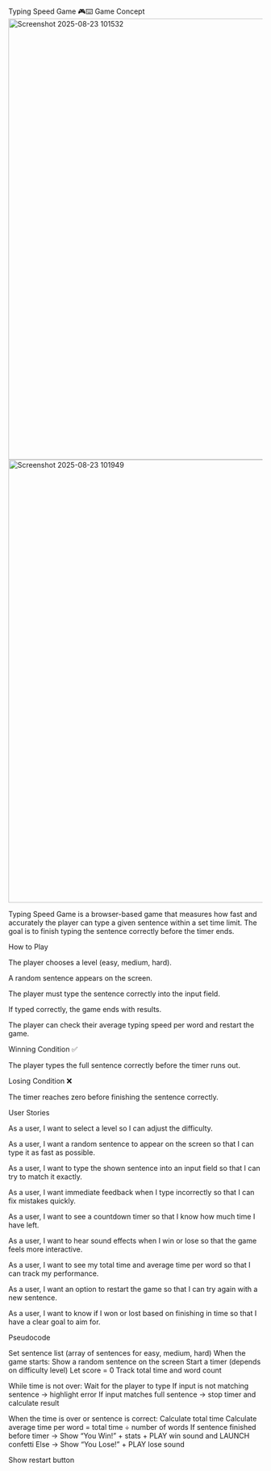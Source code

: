 Typing Speed Game 🎮⌨️
Game Concept
<img width="1920" height="875" alt="Screenshot 2025-08-23 101532" src="https://github.com/user-attachments/assets/cec2d06e-2b29-4437-8d6c-73aa4169852c" />
<img width="1920" height="879" alt="Screenshot 2025-08-23 101949" src="https://github.com/user-attachments/assets/78b26a49-ed7b-4d64-a7c8-898d3bbc9c90" />

Typing Speed Game is a browser-based game that measures how fast and accurately the player can type a given sentence within a set time limit.
The goal is to finish typing the sentence correctly before the timer ends.

How to Play

The player chooses a level (easy, medium, hard).

A random sentence appears on the screen.

The player must type the sentence correctly into the input field.

If typed correctly, the game ends with results.

The player can check their average typing speed per word and restart the game.

Winning Condition ✅

The player types the full sentence correctly before the timer runs out.

Losing Condition ❌

The timer reaches zero before finishing the sentence correctly.

User Stories

As a user, I want to select a level so I can adjust the difficulty.

As a user, I want a random sentence to appear on the screen so that I can type it as fast as possible.

As a user, I want to type the shown sentence into an input field so that I can try to match it exactly.

As a user, I want immediate feedback when I type incorrectly so that I can fix mistakes quickly.

As a user, I want to see a countdown timer so that I know how much time I have left.

As a user, I want to hear sound effects when I win or lose so that the game feels more interactive.

As a user, I want to see my total time and average time per word so that I can track my performance.

As a user, I want an option to restart the game so that I can try again with a new sentence.

As a user, I want to know if I won or lost based on finishing in time so that I have a clear goal to aim for.



Pseudocode

Set sentence list (array of sentences for easy, medium, hard)
When the game starts:
Show a random sentence on the screen
Start a timer (depends on difficulty level)
Let score = 0
Track total time and word count


While time is not over:
Wait for the player to type
If input is not matching sentence → highlight error
If input matches full sentence → stop timer and calculate result


When the time is over or sentence is correct:
Calculate total time
Calculate average time per word = total time ÷ number of words
If sentence finished before timer → Show “You Win!” + stats +  PLAY win sound and LAUNCH confetti
Else → Show “You Lose!” + PLAY lose sound


Show restart button

